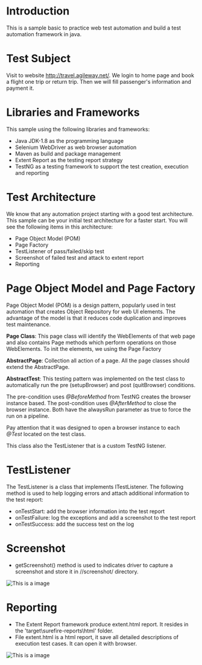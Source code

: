 # Introduction
This is a sample basic to practice web test automation and build a test automation framework in java.

# Test Subject
Visit to website http://travel.agileway.net/. We login to home page and book a flight one trip or return trip. Then we will fill passenger's information and payment it.

# Libraries and Frameworks
This sample using the following libraries and frameworks:
- Java JDK-1.8 as the programming language
- Selenium WebDriver as web browser automation
- Maven as build and package management
- Extent Report as the testing report strategy
- TestNG as a testing framework to support the test creation, execution and reporting

# Test Architecture
We know that any automation project starting with a good test architecture. This sample can be your initial test architecture for a faster start. You will see the following items in this architecture:

- Page Object Model (POM)
- Page Factory
- TestListener of pass/failed/skip test
- Screenshot of failed test and attack to extent report
- Reporting

# Page Object Model and Page Factory
Page Object Model (POM) is a design pattern, popularly used in test automation that creates Object Repository for web UI elements. The advantage of the model is that it reduces code duplication and improves test maintenance.

**Page Class**: This page class will identify the WebElements of that web page and also contains Page methods which perform operations on those WebElements. To init the elements, we using the Page Factory

**AbstractPage**: 
Collection all action of a page. All the page classes should extend the AbstractPage.

**AbstractTest**: 
This testing pattern was implemented on the test class to automatically run the pre (setupBrowser) and post (quitBrowser) conditions.

The pre-condition uses *@BeforeMethod* from TestNG creates the browser instance based. The post-condition uses *@AfterMethod* to close the browser instance. Both have the alwaysRun parameter as true to force the run on a pipeline.

Pay attention that it was designed to open a browser instance to each *@Test* located on the test class.

This class also the TestListener that is a custom TestNG listener.

# TestListener
The TestListener is a class that implements ITestListener. The following method is used to help logging errors and attach additional information to the test report:

- onTestStart: add the browser information into the test report
- onTestFailure: log the exceptions and add a screenshot to the test report
- onTestSuccess: add the success test on the log

# Screenshot
- getScreenshot() method is used to indicates driver to capture a screenshot and store it in //screenshot/ directory.

![This is a image](https://i.ibb.co/Vx2vzqM/Screenshot-2021-11-12-141844-Error.png)

# Reporting
- The Extent Report framework produce extent.html report. It resides in the 'target\surefire-reports\html' folder.
- File extent.html is a html report, it save all detailed descriptions of execution test cases. It can open it with browser.

![This is a image](https://i.ibb.co/vXG207Z/Screenshot-2021-11-12-141936-Main.png)

